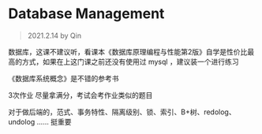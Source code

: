 # Database Management

> 2021.2.14 by Qin

数据库，这课不建议听，看课本《数据库原理编程与性能第2版》自学是性价比最高的方式，如果在上这门课之前还没有使用过 mysql ，建议装一个进行练习

《数据库系统概念》是不错的参考书

3次作业 尽量拿满分，考试会考作业类似的题目

对于做后端的，范式、事务特性、隔离级别、锁、索引、B+树、redolog、undolog …… 挺重要
